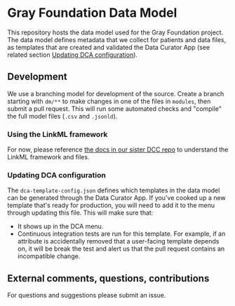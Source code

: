 # Gray Foundation Data Model

This repository hosts the data model used for the Gray Foundation project. 
The data model defines metadata that we collect for patients and data files, as templates that are created and validated the Data Curator App (see related section [Updating DCA configuration](#Updating-DCA-configuration)).

## Development

We use a branching model for development of the source. 
Create a branch starting with `dm/**` to make changes in one of the files in `modules`, then submit a pull request.
This will run some automated checks and "compile" the full model files (`.csv` and `.jsonld`).

### Using the LinkML framework

For now, please reference [the docs in our sister DCC repo](https://github.com/nf-osi/nf-metadata-dictionary/#data-model-framework) to understand the LinkML framework and files.

### Updating DCA configuration

The `dca-template-config.json` defines which templates in the data model can be generated through the Data Curator App. 
If you've cooked up a new template that's ready for production, you will need to add it to the menu through updating this file. 
This will make sure that:
- It shows up in the DCA menu. 
- Continuous integration tests are run for this template. For example, if an attribute is accidentally removed that a user-facing template depends on, it will be break the test and alert us that the pull request contains an incompatible change.

## External comments, questions, contributions

For questions and suggestions please submit an issue. 





